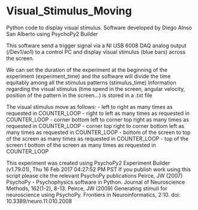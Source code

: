 # Visual_Stimulus_Moving
Python code to display visual stimulus. 
Software developed by Diego Alnso San Alberto using PsychoPy2 Builder

This software send a trigger signal via a NI USB 6008 DAQ analog output (/Dev1/ao1) to a control PC and display visual stimulus (blue bars) across the screen. 

We can set the duration of the experiment at the beginning of the experiment (experiment_time) and the software will divide the time equitably among all the stimulus patterns (stimulus_time)
Information regarding the visual stimulus (time spend in the screen, angular velocity, position of the pattern in the screen...) is stored in a .txt file

The visual stimulus move as follows:
    - left to right as many times as requested in COUNTER_LOOP
    - right to left as many times as requested in COUNTER_LOOP
    - corner bottom left to corner top right as many times as requested in COUNTER_LOOP
    - corner top right to corner bottom left as many times as requested in COUNTER_LOOP
    - bottom of the screen to top of the screen as many times as requested in COUNTER_LOOP
    - top of the screen t bottom of the screen as many times as requested in COUNTER_LOOP

This experiment was created using PsychoPy2 Experiment Builder (v1.79.01), Thu 16 Feb 2017 04:27:52 PM PST
If you publish work using this script    please cite the relevant PsychoPy publications
  Peirce, JW (2007) PsychoPy - Psychophysics software in Python. Journal of Neuroscience Methods, 162(1-2), 8-13.
  Peirce, JW (2009) Generating stimuli for neuroscience using PsychoPy. Frontiers in Neuroinformatics, 2:10. doi: 10.3389/neuro.11.010.2008
